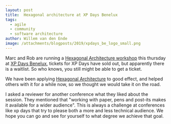 ```yaml
---
layout: post
title:  Hexagonal architecture at XP Days Benelux
tags:
  - agile
  - community
  - software architecture
author: Willem van den Ende
image: /attachments/blogposts/2019/xpdays_be_logo_small.png
---
```


Marc and Rob are running a [Hexagonal Architecture workshop](http://www.xpday.nl/thursday2019/#session_808) this thursday at [XP Days Benelux](http://www.xpday.nl/), tickets for XP Days have sold out, but apparently there is a waitlist. So who knows, you still might be able to get a ticket.

We have been applying [Hexagonal Architecture](https://alistair.cockburn.us/hexagonal-architecture/) to good effect, and helped others with it for a while now, so we thought we would take it on the road.

I asked a reviewer for another conference what they liked about the session. They mentioned that "working with paper, pens and post-its makes it available for a wider audience". This is always a challenge at conferences like xp days that try to please both a more and less technical audience. We hope you can go and see for yourself to what degree we achieve that goal.
